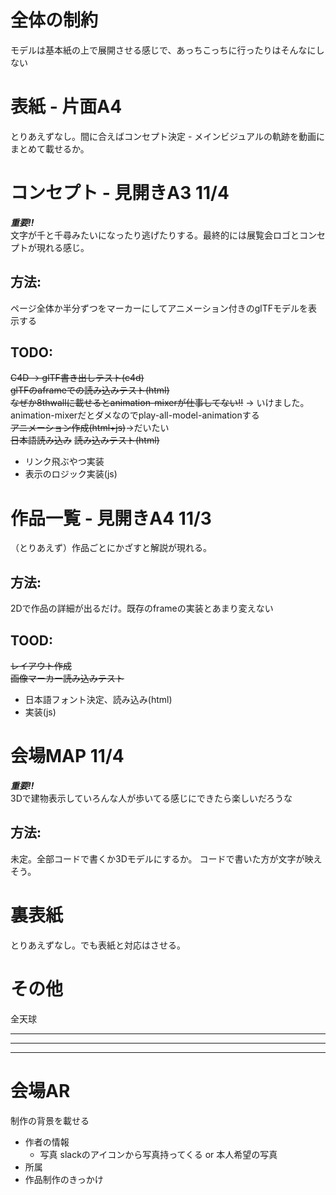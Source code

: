 # 全体の制約
モデルは基本紙の上で展開させる感じで、あっちこっちに行ったりはそんなにしない

# 表紙 - 片面A4
とりあえずなし。間に合えばコンセプト決定 - メインビジュアルの軌跡を動画にまとめて載せるか。

# コンセプト - 見開きA3 11/4
***重要!!***<br>
文字が千と千尋みたいになったり逃げたりする。最終的には展覧会ロゴとコンセプトが現れる感じ。
## 方法:
ページ全体か半分ずつをマーカーにしてアニメーション付きのglTFモデルを表示する
## TODO:
~~C4D -> glTF書き出しテスト(c4d)~~ <br>
~~glTFのaframeでの読み込みテスト(html)~~ <br>
~~なぜか8thwallに載せるとanimation-mixerが仕事してない!!~~
-> いけました。 animation-mixerだとダメなのでplay-all-model-animationする<br>
~~アニメーション作成(html+js)~~->だいたい<br>
~~日本語読み込み~~
~~読み込みテスト(html)~~
- リンク飛ぶやつ実装
- 表示のロジック実装(js)

# 作品一覧 - 見開きA4 11/3
（とりあえず）作品ごとにかざすと解説が現れる。 
## 方法:
2Dで作品の詳細が出るだけ。既存のframeの実装とあまり変えない
## TOOD:
~~レイアウト作成~~<br>
~~画像マーカー読み込みテスト~~<br>
- 日本語フォント決定、読み込み(html)
- 実装(js)


# 会場MAP 11/4
***重要!!***<br>
3Dで建物表示していろんな人が歩いてる感じにできたら楽しいだろうな
## 方法:
未定。全部コードで書くか3Dモデルにするか。
コードで書いた方が文字が映えそう。

# 裏表紙
とりあえずなし。でも表紙と対応はさせる。

# その他
全天球



***
***
***
# 会場AR
制作の背景を載せる

- 作者の情報
    - 写真
    slackのアイコンから写真持ってくる or 本人希望の写真
- 所属
- 作品制作のきっかけ

